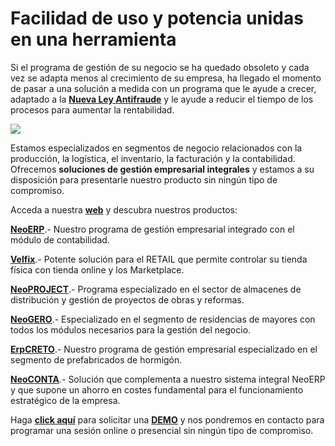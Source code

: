 # Facilidad de uso y potencia unidas en una herramienta

Si el programa de gestión de su negocio se ha quedado obsoleto y cada vez se adapta menos al crecimiento de su empresa, ha llegado el momento de pasar a una solución a medida con un programa que le ayude a crecer, adaptado a la  [**Nueva Ley Antifraude**](https://www.meigasoft.es/leyantifraude/)  y le ayude a reducir el tiempo de los procesos para aumentar la rentabilidad.

![](https://github.com/joseramongg/web/blob/gh-pages/assets/img/INFORMATICABAJA-1030x688.jpg?raw=true)

Estamos especializados en segmentos de negocio relacionados con la producción, la logística, el inventario, la facturación y la contabilidad. Ofrecemos  **soluciones de gestión empresarial integrales**  y estamos a su disposición para presentarle nuestro producto sin ningún tipo de compromiso.

Acceda a nuestra  [**web**](https://www.meigasoft.es/productos/)  y descubra nuestros productos:

[**NeoERP**](https://www.meigasoft.es/productos/neorep/).- Nuestro programa de gestión empresarial integrado con el módulo de contabilidad.

[**Velfix**](https://www.velfix.es/).- Potente solución para el RETAIL que permite controlar su tienda física con tienda online y los Marketplace.

[**NeoPROJECT**](https://www.meigasoft.es/productos/neoproject/).- Programa especializado en el sector de almacenes de distribución y gestión de proyectos de obras y reformas.

[**NeoGERO**](https://www.meigasoft.es/productos/neogero/).- Especializado en el segmento de residencias de mayores con todos los módulos necesarios para la gestión del negocio.

[**ErpCRETO**](https://www.meigasoft.es/productos/erpcreto-2/).- Nuestro programa de gestión empresarial especializado en el segmento de prefabricados de hormigón.

[**NeoCONTA**](https://www.meigasoft.es/productos/neoconta/).- Solución que complementa a nuestro sistema integral NeoERP y que supone un ahorro en costes fundamental para el funcionamiento estratégico de la empresa.

Haga  [**click aquí**](https://www.meigasoft.es/demo/)  para solicitar una  [**DEMO**](https://www.meigasoft.es/demo/)  y nos pondremos en contacto para programar una sesión online o presencial sin ningún tipo de compromiso.
